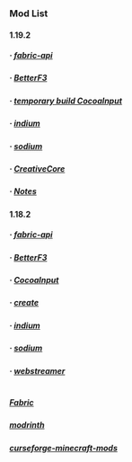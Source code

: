 ### Mod List
#### 1.19.2
##### · [fabric-api](https://modrinth.com/mod/fabric-api/version/0.68.0+1.19.2)
##### · [BetterF3](https://modrinth.com/mod/betterf3/version/4.0.0)
##### · [temporary build CocoaInput](https://github.com/Korea-Minecraft-Forum/CocoaInput/releases/tag/4.1.0-0)
##### · [indium](https://modrinth.com/mod/indium/version/1.0.9%2Bmc1.19.2)
##### · [sodium](https://modrinth.com/mod/sodium/version/mc1.19.2-0.4.4)
##### · [CreativeCore](https://www.curseforge.com/minecraft/mc-mods/creativecore/files/3827354)
##### · [Notes](https://www.curseforge.com/minecraft/mc-mods/notes/files/3937913)
#### 1.18.2
##### · [fabric-api](https://modrinth.com/mod/fabric-api/version/0.59.0%2B1.18.2)
##### · [BetterF3](https://modrinth.com/mod/betterf3/version/1.2.5.1)
##### · [CocoaInput](https://www.curseforge.com/minecraft/mc-mods/cocoainput/files/3554724)
##### · [create](https://modrinth.com/mod/create-fabric/version/1.18.2-0.5.0e-733)
##### · [indium](https://modrinth.com/mod/indium/version/1.0.7%2Bmc1.18.2)
##### · [sodium](https://modrinth.com/mod/sodium/version/mc1.18.2-0.4.1)
##### · [webstreamer](https://modrinth.com/mod/webstreamer/version/1.2.3)
#
##### [Fabric](https://fabricmc.net/)
##### [modrinth](https://modrinth.com/mods)
##### [curseforge-minecraft-mods](https://www.curseforge.com/minecraft/mc-mods)
